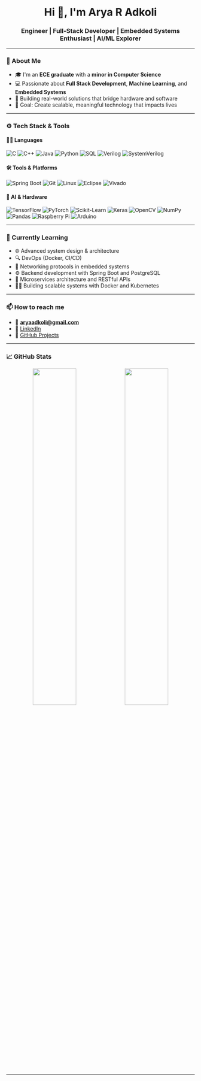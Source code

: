 <h1 align="center">Hi 👋, I'm Arya R Adkoli</h1>
<h3 align="center">Engineer | Full-Stack Developer | Embedded Systems Enthusiast | AI/ML Explorer</h3>

---

### 🧠 About Me

- 🎓 I'm an **ECE graduate** with a **minor in Computer Science**
- 💻 Passionate about **Full Stack Development**, **Machine Learning**, and **Embedded Systems**
- 🚀 Building real-world solutions that bridge hardware and software  
- 🎯 Goal: Create scalable, meaningful technology that impacts lives

---

### ⚙️ Tech Stack & Tools

#### 👨‍💻 Languages  
![C](https://img.shields.io/badge/C-00599C?style=flat-square&logo=c&logoColor=white)
![C++](https://img.shields.io/badge/C++-00599C?style=flat-square&logo=c%2B%2B&logoColor=white)
![Java](https://img.shields.io/badge/Java-007396?style=flat-square&logo=java&logoColor=white)
![Python](https://img.shields.io/badge/Python-3776AB?style=flat-square&logo=python&logoColor=white)
![SQL](https://img.shields.io/badge/PostgreSQL-336791?style=flat-square&logo=postgresql&logoColor=white)
![Verilog](https://img.shields.io/badge/Verilog-0D1117?style=flat-square&logoColor=white)
![SystemVerilog](https://img.shields.io/badge/System%20Verilog-0D1117?style=flat-square&logoColor=white)

#### 🛠️ Tools & Platforms  
![Spring Boot](https://img.shields.io/badge/Spring%20Boot-6DB33F?style=flat-square&logo=spring-boot&logoColor=white)
![Git](https://img.shields.io/badge/Git-F05032?style=flat-square&logo=git&logoColor=white)
![Linux](https://img.shields.io/badge/Linux-FCC624?style=flat-square&logo=linux&logoColor=black)
![Eclipse](https://img.shields.io/badge/Eclipse-2C2255?style=flat-square&logo=eclipse-ide&logoColor=white)
![Vivado](https://img.shields.io/badge/Vivado-FFB91D?style=flat-square&logoColor=black)

#### 🤖 AI & Hardware  
![TensorFlow](https://img.shields.io/badge/TensorFlow-FF6F00?style=flat-square&logo=tensorflow&logoColor=white)
![PyTorch](https://img.shields.io/badge/PyTorch-EE4C2C?style=flat-square&logo=pytorch&logoColor=white)
![Scikit-Learn](https://img.shields.io/badge/Scikit--Learn-F7931E?style=flat-square&logo=scikit-learn&logoColor=white)
![Keras](https://img.shields.io/badge/Keras-D00000?style=flat-square&logo=keras&logoColor=white)
![OpenCV](https://img.shields.io/badge/OpenCV-5C3EE8?style=flat-square&logo=opencv&logoColor=white)
![NumPy](https://img.shields.io/badge/NumPy-013243?style=flat-square&logo=numpy&logoColor=white)
![Pandas](https://img.shields.io/badge/Pandas-150458?style=flat-square&logo=pandas&logoColor=white)
![Raspberry Pi](https://img.shields.io/badge/Raspberry%20Pi-C51A4A?style=flat-square&logo=raspberry-pi&logoColor=white)
![Arduino](https://img.shields.io/badge/Arduino-00979D?style=flat-square&logo=arduino&logoColor=white)

---

### 🌱 Currently Learning

- 🌐 Advanced system design & architecture
- 🔍 DevOps (Docker, CI/CD)  
- 🛜 Networking protocols in embedded systems
- ⚙️ Backend development with Spring Boot and PostgreSQL
- 🔄 Microservices architecture and RESTful APIs
- 🧑‍💻 Building scalable systems with Docker and Kubernetes

---

### 📫 How to reach me

- 📧 **aryaadkoli@gmail.com**  
- 💼 [LinkedIn](https://www.linkedin.com/in/aryaadkoli)  
- 🧠 [GitHub Projects](https://github.com/Aryaadkoli?tab=repositories)

---

### 📈 GitHub Stats

<p align="center">
  <img width="48%" src="https://github-readme-stats.vercel.app/api?username=aryaadkoli&show_icons=true&theme=radical" />
  <img width="48%" src="https://github-readme-streak-stats.herokuapp.com/?user=aryaadkoli&theme=radical" />
</p>

---
<!--
<p align="center">⚡ “Code what you believe. Build what you dream.”</p>
-->

<!--
**Aryaadkoli/Aryaadkoli** is a ✨ _special_ ✨ repository because its `README.md` (this file) appears on your GitHub profile.

Here are some ideas to get you started:

- 🔭 I’m currently working on ...
- 🌱 I’m currently learning ...
- 👯 I’m looking to collaborate on ...
- 🤔 I’m looking for help with ...
- 💬 Ask me about ...
- 📫 How to reach me: ...
- 😄 Pronouns: ...
- ⚡ Fun fact: ...
-->
